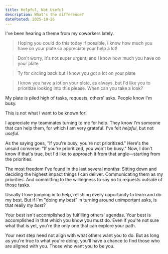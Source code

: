```yaml
---
title: Helpful, Not Useful
description: What's the difference?
datePosted: 2025-10-26
---
```


I've been hearing a theme from my coworkers lately.

> Hoping you could do this today if possible, I know how much you have on your plate so appreciate your help a lot!

> Don't worry, it's not super urgent, and I know how much you have on your plate

> Ty for circling back but I know you got a lot on your plate

> I know you have a lot on your plate, as always, but I'd like you to prioritize looking into this please. When can you take a look?

My plate is piled high of tasks, requests, others' asks. People know I'm busy.

This is not what I want to be known for!

I appreciate my teammates turning to me for help. They know I'm someone that can help them, for which I am very grateful. I've felt *helpful*, but not *useful*.

As the saying goes, "If you're busy, you're not prioritized." Here's the unsaid converse: "If you're prioritized, you won't be busy." Now, I don't know if that's true, but I'd like to approach it from that angle—starting from the priorities.

The most freedom I've found in the last several months: Sitting down and deciding the highest impact things I can deliver. Communicating them as my priorities. And committing to the willingness to say no to requests outside of those tasks.

Usually I love jumping in to help, relishing every opportunity to learn and do my best. But if I'm "doing my best" in turning around unimportant asks, is that really my *best*?

Your best isn't accomplished by fulfilling others' agendas. Your best is accomplished in that which you know you must do. Even if you're not sure what that is yet, you're the only one that can explore your path.

Your next step need not align with what others want you to do. But as long as you're true to what you're doing, you'll have a chance to find those who are aligned with you. Those who want you to be you.
